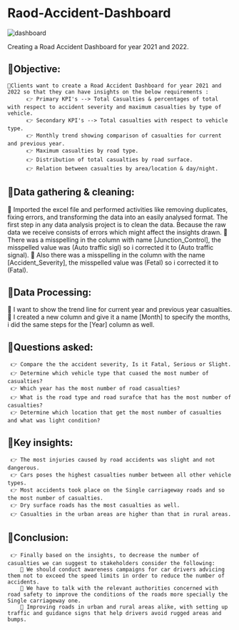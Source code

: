 # Raod-Accident-Dashboard
![dashboard](https://github.com/Mahmoud123Atef/Raod-Accident-Dashboard/assets/108003960/d2f7faed-95dd-4cdd-a274-15b86ae0756c.png)

Creating a Road Accident Dashboard for year 2021 and 2022.

## 🎯Objective:
	🌟Clients want to create a Road Accident Dashboard for year 2021 and 2022 so that they can have insights on the below requirements :
	      👉 Primary KPI's --> Total Casualties & percentages of total with respect to accident severity and maximum casualties by type of vehicle.
	      👉 Secondary KPI's --> Total casualties with respect to vehicle type.
	      👉 Monthly trend showing comparison of casualties for current and previous year.
	      👉 Maximum casualties by road type.
	      👉 Distribution of total casualties by road surface.
	      👉 Relation between casualties by area/location & day/night.
	
## 🎯Data gathering & cleaning:
🌟 Imported the excel file and performed activities like removing duplicates, fixing errors, and transforming the data into an easily analysed format. The first step in any data analysis project is to clean the data. Because the raw data we receive consists of errors which might affect the insights drawn.
🌟 There was a misspelling in the column with name [Junction_Control], the misspelled value was (Auto traffic sigl) so i corrected it to (Auto traffic signal).
🌟 Also there was a misspelling in the column with the name [Accident_Severity], the misspelled value was (Fetal) so i corrected it to (Fatal).

## 🎯Data Processing:
🌟 I want to show the trend line for current year and previous year casualties.
🌟 I created a new column and give it a name [Month] to specify the months, i did the same steps for the [Year] column as well.

## 🎯Questions asked:
     👉 Compare the the accident severity, Is it Fatal, Serious or Slight.
     👉 Determine which vehicle type that cuased the most number of casualties?
     👉 Which year has the most number of road casualties?
     👉 What is the road type and road surafce that has the most number of casualties?
     👉 Determine which location that get the most number of casualties and what was light condition?

## 🎯Key insights:
     👉 The most injuries caused by road accidents was slight and not dangerous.
     👉 Cars poses the highest casualties number between all other vehicle types.
     👉 Most accidents took place on the Single carriageway roads and so the most number of casualties.
     👉 Dry surface roads has the most casualties as well.
     👉 Casualties in the urban areas are higher than that in rural areas.

## 🎯Conclusion:
     👉 Finally based on the insights, to decrease the number of casualties we can suggest to stakeholders consider the following:
        💊 We should conduct awareness campaigns for car drivers advicing them not to exceed the speed limits in order to reduce the number of accidents.
        💊 We have to talk with the relevant authorities concerned with road safety to improve the conditions of the roads more specially the Single carriageway one.
        💊 Improving roads in urban and rural areas alike, with setting up traffic and guidance signs that help drivers avoid rugged areas and bumps.
